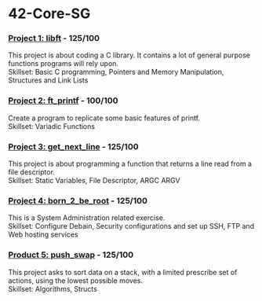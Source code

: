 # 42-Core-SG

### [Project 1: libft](https://github.com/ateow/42-Core-SG/tree/main/%231_libft) - 125/100
This project is about coding a C library. It contains a lot of general purpose functions programs will rely upon.\
Skillset: Basic C programming, Pointers and Memory Manipulation, Structures and Link Lists 

### [Project 2: ft_printf](https://github.com/ateow/42-Core-SG/tree/main/%232_ft_printf) - 100/100
Create a program to replicate some basic features of printf.\
Skillset: Variadic Functions

### [Project 3: get_next_line](https://github.com/ateow/42-Core-SG/tree/main/%233_get_next_line) - 125/100
This project is about programming a function that returns a line read from a file descriptor.\
Skillset: Static Variables, File Descriptor, ARGC ARGV

### [Project 4: born_2_be_root](https://github.com/ateow/42-Core-SG/tree/main/%234_Born2beRoot) - 125/100
This is a System Administration related exercise.\
Skillset: Configure Debain, Security configurations and set up SSH, FTP and Web hosting services

### [Product 5: push_swap](https://github.com/ateow/42-Core-SG/tree/main/%234_push_swap) - 125/100
This project asks to sort data on a stack, with a limited prescribe set of actions, using the lowest possible moves.\
Skillset: Algorithms, Structs
